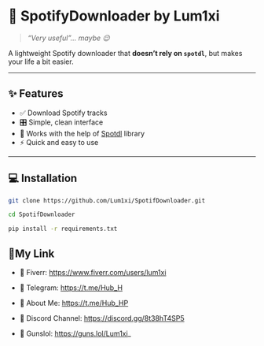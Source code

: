 # 🎵 SpotifyDownloader by Lum1xi

> *“Very useful”… maybe 😉*

A lightweight Spotify downloader that **doesn’t rely on `spotdl`**, but makes your life a bit easier.  

---

## ✨ Features

- ✅ Download Spotify tracks  
- 🎛️ Simple, clean interface  
- 🔗 Works with the help of [Spotdl](https://github.com/spotDL/spotify-downloader) library  
- ⚡ Quick and easy to use

---

## 💻 Installation

```bash
git clone https://github.com/Lum1xi/SpotifDownloader.git

cd SpotifDownloader

pip install -r requirements.txt

```
## 🔗My Link

- 🔗 Fiverr: https://www.fiverr.com/users/lum1xi

- 🔗 Telegram: https://t.me/Hub_H

- 🔗 About Me: https://t.me/Hub_HP

- 🔗 Discord Channel: https://discord.gg/8t38hT4SP5

- 🔗 Gunslol: https://guns.lol/Lum1xi_
